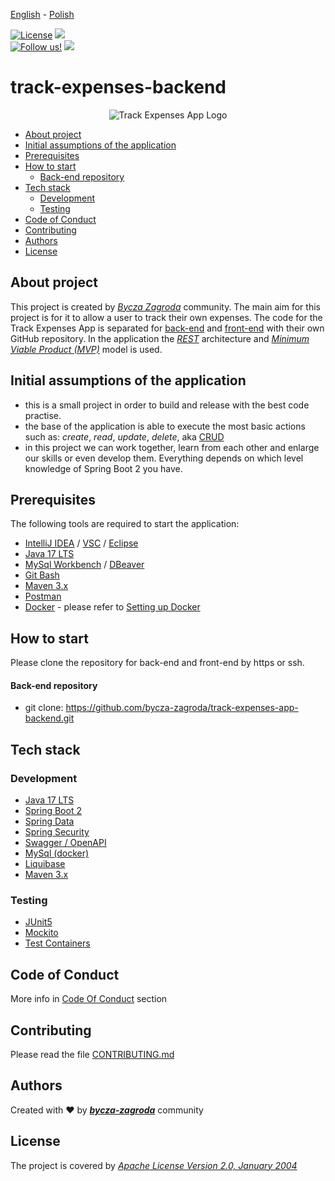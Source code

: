 [<ins>English</ins>](README.md) - [Polish](README.pl.md)

[![License](https://img.shields.io/badge/License-Apache%202.0-blue.svg)](doc/LICENSE)
[![](https://img.shields.io/github/workflow/status/bycza-zagroda/track-expenses-app-backend/run_tests.yml/develop)](https://github.com/bycza-zagroda/track-expenses-app-backend/actions)
<br>
[![Follow us!](https://img.shields.io/badge/FB-Bycza%20Zagroda-blue)](https://www.facebook.com/groups/byczazagroda/about/)
[![](https://img.shields.io/discord/787788929898250260?logoColor=%237289da)](https://discord.gg/5xmrnugs)

# track-expenses-backend

<p align="center">
  <img src="https://via.placeholder.com/150" alt="Track Expenses App Logo" />
</p>

* [About project](#about-project)
* [Initial assumptions of the application](#initial-assumptions-of-the-application)
* [Prerequisites](#prerequisites)
* [How to start](#how-to-start)
  - [Back-end repository](#back-end-repository)
* [Tech stack](#tech-stack)
  - [Development](#development)
  - [Testing](#testing)
* [Code of Conduct](#code-of-conduct)
* [Contributing](#contributing)
* [Authors](#authors)
* [License](#license)

## About project
This project is created by [_Bycza Zagroda_](https://github.com/bycza-zagroda) community.
The main aim for this project is for it to allow a user to track their own expenses.
The code for the Track Expenses App is separated for [back-end](https://github.com/bycza-zagroda/track-expenses-app-backend) and [front-end](https://github.com/bycza-zagroda/track-expenses-app-frontend) with
their own GitHub repository. In the application the [_REST_](https://pl.wikipedia.org/wiki/Representational_state_transfer) architecture and [_Minimum
Viable Product (MVP)_](https://www.parp.gov.pl/component/content/article/52414:minimum-viable-product) model is used.

## Initial assumptions of the application
- this is a small project in order to build and release with the best code practise.
- the base of the application is able to execute the most basic actions such as:
  _create_, _read_, _update_, _delete_, aka [CRUD](https://pl.wikipedia.org/wiki/CRUD)
- in this project we can work together, learn from each other and enlarge our skills
  or even develop them. Everything depends on which level knowledge of Spring Boot 2
  you have.

## Prerequisites
The following tools are required to start the application:
- [IntelliJ IDEA](https://www.jetbrains.com/idea/) / [VSC](https://code.visualstudio.com/) / [Eclipse](https://www.eclipse.org/)
- [Java 17 LTS](https://openjdk.org/projects/jdk/17/)
- [MySql Workbench](https://www.mysql.com/products/workbench/) / [DBeaver](https://dbeaver.io/)
- [Git Bash](https://git-scm.com/downloads)
- [Maven 3.x](https://maven.apache.org/download.cgi)
- [Postman](https://www.postman.com/)
- [Docker](https://docs.docker.com/get-docker/) - please refer to [Setting up Docker]()

## How to start
Please clone the repository for back-end and front-end by https or ssh.

#### Back-end repository
- git clone: https://github.com/bycza-zagroda/track-expenses-app-backend.git

## Tech stack

### Development
- [Java 17 LTS](https://openjdk.org/projects/jdk/17/)
- [Spring Boot 2](https://spring.io/projects/spring-boot)
- [Spring Data](https://spring.io/projects/spring-data)
- [Spring Security](https://spring.io/projects/spring-security)
- [Swagger / OpenAPI](https://swagger.io/specification/)
- [MySql (docker)](https://www.mysql.com/)
- [Liquibase](https://www.liquibase.org/)
- [Maven 3.x](https://maven.apache.org/)

### Testing
- [JUnit5](https://junit.org/junit5/)
- [Mockito](https://site.mockito.org/)
- [Test Containers](https://www.testcontainers.org/)

## Code of Conduct
More info in [Code Of Conduct](doc/CODE_OF_CONDUCT.md) section

## Contributing
Please read the file [CONTRIBUTING.md](doc/CONTRIBUTING.md)

## Authors
Created with ❤ by [**_bycza-zagroda_**](https://github.com/orgs/bycza-zagroda/people) community

## License
The project is covered by [_Apache License Version 2.0, January 2004_](doc/LICENSE)
